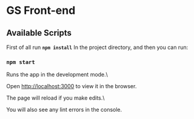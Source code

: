 # GS Front-end
  

## Available Scripts

First of all run **`npm install`** In the project directory, and then you can run:

### `npm start`

Runs the app in the development mode.\

Open [http://localhost:3000](http://localhost:3000) to view it in the browser.  

The page will reload if you make edits.\

You will also see any lint errors in the console.